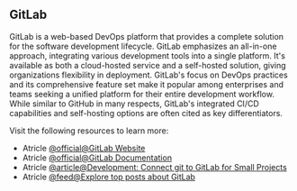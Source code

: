 ## GitLab

GitLab is a web-based DevOps platform that provides a complete solution for the software development lifecycle. GitLab emphasizes an all-in-one approach, integrating various development tools into a single platform. It's available as both a cloud-hosted service and a self-hosted solution, giving organizations flexibility in deployment. GitLab's focus on DevOps practices and its comprehensive feature set make it popular among enterprises and teams seeking a unified platform for their entire development workflow. While similar to GitHub in many respects, GitLab's integrated CI/CD capabilities and self-hosting options are often cited as key differentiators.

Visit the following resources to learn more:

- Atricle [@official@GitLab Website](https://gitlab.com/)
- Atricle [@official@GitLab Documentation](https://docs.gitlab.com/)
- Atricle [@article@Development: Connect git to GitLab for Small Projects](https://thenewstack.io/development-connect-git-to-gitlab-for-small-projects/)
- Atricle [@feed@Explore top posts about GitLab](https://app.daily.dev/tags/gitlab?ref=roadmapsh)

